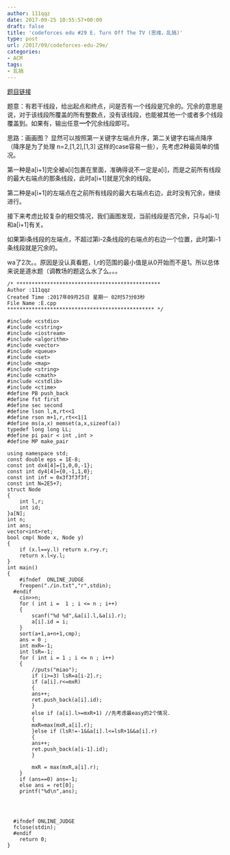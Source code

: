 ```yaml
---
author: 111qqz
date: 2017-09-25 10:55:57+00:00
draft: false
title: 'codeforces edu #29 E. Turn Off The TV (思维，乱搞)'
type: post
url: /2017/09/codeforces-edu-29e/
categories:
- ACM
tags:
- 乱搞
---
```


[题目链接](http://codeforces.com/contest/863/problem/E)

题意：有若干线段，给出起点和终点，问是否有一个线段是冗余的。冗余的意思是说，对于该线段所覆盖的所有整数点，没有该线段，也能被其他一个或者多个线段覆盖到。如果有，输出任意**一个**冗余线段即可。

思路：画画图？ 显然可以按照第一关键字左端点升序，第二关键字右端点降序（降序是为了处理 n=2,[1,2],[1,3] 这样的case容易一些），先考虑2种最简单的情况。

第一种是a[i+1]完全被a[i]包裹在里面，准确得说不一定是a[i]，而是之前所有线段的最大右端点的那条线段，此时a[i+1]就是冗余的线段。

第二种是a[i+1]的左端点在之前所有线段的最大右端点右边，此时没有冗余，继续进行。

接下来考虑比较复杂的相交情况，我们画图发现，当前线段是否冗余，只与a[i-1]和a[i+1]有关。

如果第i条线段的左端点，不超过第i-2条线段的右端点的右边一个位置，此时第i-1条线段就是冗余的。

wa了2次。。原因是没认真看题，l,r的范围的最小值是从0开始而不是1。所以总体来说是道水题（调教场的题这么水了么。。。


    
    /* ***********************************************
    Author :111qqz
    Created Time :2017年09月25日 星期一 02时57分03秒
    File Name :E.cpp
    ************************************************ */
    
    #include <cstdio>
    #include <cstring>
    #include <iostream>
    #include <algorithm>
    #include <vector>
    #include <queue>
    #include <set>
    #include <map>
    #include <string>
    #include <cmath>
    #include <cstdlib>
    #include <ctime>
    #define PB push_back
    #define fst first
    #define sec second
    #define lson l,m,rt<<1
    #define rson m+1,r,rt<<1|1
    #define ms(a,x) memset(a,x,sizeof(a))
    typedef long long LL;
    #define pi pair < int ,int >
    #define MP make_pair
    
    using namespace std;
    const double eps = 1E-8;
    const int dx4[4]={1,0,0,-1};
    const int dy4[4]={0,-1,1,0};
    const int inf = 0x3f3f3f3f;
    const int N=2E5+7;
    struct Node
    {
        int l,r;
        int id;
    }a[N];
    int n;
    int ans;
    vector<int>ret;
    bool cmp( Node x, Node y)
    {
        if (x.l==y.l) return x.r>y.r;
        return x.l<y.l;
    }
    int main()
    {
        #ifndef  ONLINE_JUDGE 
        freopen("./in.txt","r",stdin);
      #endif
        cin>>n;
        for ( int i =  1 ; i <= n ; i++) 
        {
            scanf("%d %d",&a[i].l,&a[i].r);
            a[i].id = i;
        }
        sort(a+1,a+n+1,cmp);
        ans = 0 ;
        int mxR=-1;
        int lsR=-1;
        for ( int i = 1 ; i <= n ; i++)
        {
            //puts("miao");
            if (i>=3) lsR=a[i-2].r;
            if (a[i].r<=mxR)
            {
            ans++;
            ret.push_back(a[i].id);
            }
            else if (a[i].l>=mxR+1) //先考虑最easy的2个情况.
            {
            mxR=max(mxR,a[i].r);
            }else if (lsR!=-1&&a[i].l<=lsR+1&&a[i].r)
            {
            ans++;
            ret.push_back(a[i-1].id);
            }
    
            mxR = max(mxR,a[i].r);
        }
        if (ans==0) ans=-1;
        else ans = ret[0];
        printf("%d\n",ans);
    
    
            
    
      #ifndef ONLINE_JUDGE  
      fclose(stdin);
      #endif
        return 0;
    }
    










